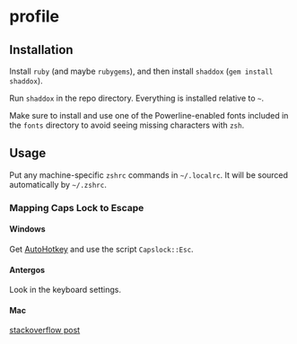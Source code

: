 profile
=======

## Installation

Install `ruby` (and maybe `rubygems`), and then install `shaddox` (`gem install shaddox`).

Run `shaddox` in the repo directory. Everything is installed relative to `~`.

Make sure to install and use one of the Powerline-enabled fonts included in the `fonts` directory to avoid seeing missing characters with `zsh`.

## Usage

Put any machine-specific `zshrc` commands in `~/.localrc`. It will be sourced automatically by `~/.zshrc`.

### Mapping Caps Lock to Escape

#### Windows

Get [AutoHotkey](http://www.autohotkey.com/) and use the script `Capslock::Esc`.

#### Antergos

Look in the keyboard settings.

#### Mac

[stackoverflow post](http://stackoverflow.com/questions/127591/using-caps-lock-as-esc-in-mac-os-x)
